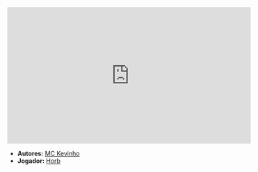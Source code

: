 <iframe width="560" height="315" src="https://www.youtube.com/embed/MPSzWlCoQK0?si=URA3PrvAfhIAIxXk" title="YouTube video player" frameborder="0" allow="accelerometer; autoplay; clipboard-write; encrypted-media; gyroscope; picture-in-picture; web-share" referrerpolicy="strict-origin-when-cross-origin" allowfullscreen></iframe>

- **Autores:** [MC Kevinho](content/Autores/MC%20Kevinho.md)
- **Jogador:** [Horb](content/Jogadores/Horb.md)